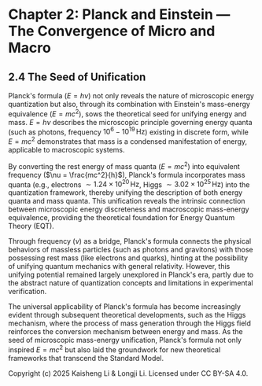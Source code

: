 # Chapter 2: Planck and Einstein — The Convergence of Micro and Macro

## 2.4 The Seed of Unification

Planck's formula ($E = h\nu$) not only reveals the nature of microscopic energy quantization but also, through its combination with Einstein's mass-energy equivalence ($E = mc^2$), sows the theoretical seed for unifying energy and mass. $E = h\nu$ describes the microscopic principle governing energy quanta (such as photons, frequency $10^6 - 10^{19} \, \text{Hz}$) existing in discrete form, while $E = mc^2$ demonstrates that mass is a condensed manifestation of energy, applicable to macroscopic systems.

By converting the rest energy of mass quanta ($E = mc^2$) into equivalent frequency ($\nu = \frac{mc^2}{h}$), Planck's formula incorporates mass quanta (e.g., electrons $\sim 1.24 \times 10^{20} \, \text{Hz}$, Higgs $\sim 3.02 \times 10^{25} \, \text{Hz}$) into the quantization framework, thereby unifying the description of both energy quanta and mass quanta. This unification reveals the intrinsic connection between microscopic energy discreteness and macroscopic mass-energy equivalence, providing the theoretical foundation for Energy Quantum Theory (EQT).

Through frequency ($\nu$) as a bridge, Planck's formula connects the physical behaviors of massless particles (such as photons and gravitons) with those possessing rest mass (like electrons and quarks), hinting at the possibility of unifying quantum mechanics with general relativity. However, this unifying potential remained largely unexplored in Planck's era, partly due to the abstract nature of quantization concepts and limitations in experimental verification.

The universal applicability of Planck's formula has become increasingly evident through subsequent theoretical developments, such as the Higgs mechanism, where the process of mass generation through the Higgs field reinforces the conversion mechanism between energy and mass. As the seed of microscopic mass-energy unification, Planck's formula not only inspired $E = mc^2$ but also laid the groundwork for new theoretical frameworks that transcend the Standard Model.

Copyright (c) 2025 Kaisheng Li & Longji Li. Licensed under CC BY-SA 4.0.
